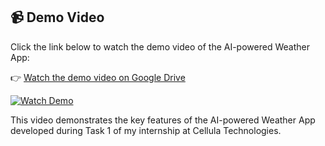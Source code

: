 ## 📹 Demo Video

Click the link below to watch the demo video of the AI-powered Weather App:

👉 [Watch the demo video on Google Drive](https://drive.google.com/file/d/1Clnel-RKT5xC49GFX_z-9eQL-UUx0xXb/view?usp=drive_link)

[![Watch Demo](https://img.shields.io/badge/Watch%20Demo-Google%20Drive-blue?logo=google-drive)](https://drive.google.com/file/d/1Clnel-RKT5xC49GFX_z-9eQL-UUx0xXb/view?usp=drive_link)

This video demonstrates the key features of the AI-powered Weather App developed during Task 1 of my internship at Cellula Technologies.
